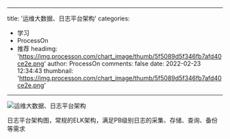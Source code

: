 
---
title: '运维大数据、日志平台架构'
categories: 
 - 学习
 - ProcessOn
 - 推荐
headimg: 'https://img.processon.com/chart_image/thumb/5f5089d5f346fb7afd40ce2e.png'
author: ProcessOn
comments: false
date: 2022-02-23 12:34:43
thumbnail: 'https://img.processon.com/chart_image/thumb/5f5089d5f346fb7afd40ce2e.png'
---

<div>   
<img class="thumb" alt="运维大数据、日志平台架构" src="https://img.processon.com/chart_image/thumb/5f5089d5f346fb7afd40ce2e.png" referrerpolicy="no-referrer">
<p>日志平台架构图，常规的ELK架构，满足PB级别日志的采集、存储、查询、备份等需求</p>  
</div>
            